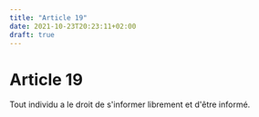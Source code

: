 ```yaml
---
title: "Article 19"
date: 2021-10-23T20:23:11+02:00
draft: true
---
```


# Article 19

Tout individu a le droit de s'informer librement et d'être informé.
